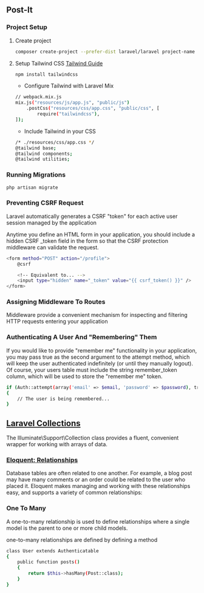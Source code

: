 ## Post-It

### Project Setup

1. Create project
    ```sh
    composer create-project --prefer-dist laravel/laravel project-name
    ```
2. Setup Tailwind CSS 
    [Tailwind Guide](https://tailwindcss.com/docs/guides/laravel)
    ```sh
    npm install tailwindcss
    ```
    * Configure Tailwind with Laravel Mix
    ```sh
    // webpack.mix.js
    mix.js("resources/js/app.js", "public/js")
        .postCss("resources/css/app.css", "public/css", [
            require("tailwindcss"),
    ]);
    ```
    * Include Tailwind in your CSS
    ```sh
    /* ./resources/css/app.css */
    @tailwind base;
    @tailwind components;
    @tailwind utilities;
    ```

### Running Migrations
 ```sh
 php artisan migrate
 ```

### Preventing CSRF Request

Laravel automatically generates a CSRF "token" for each active user session managed by the application

Anytime you define an HTML form in your application, you should include a hidden CSRF _token field in the form so that the CSRF protection middleware can validate the request.

```sh
<form method="POST" action="/profile">
    @csrf

    <!-- Equivalent to... -->
    <input type="hidden" name="_token" value="{{ csrf_token() }}" />
</form>
```

### Assigning Middleware To Routes

Middleware provide a convenient mechanism for inspecting and filtering HTTP requests entering your application

### Authenticating A User And "Remembering" Them

If you would like to provide "remember me" functionality in your application, you may pass true as the second argument to the attempt method, which will keep the user authenticated indefinitely (or until they manually logout). Of course, your users table must include the string remember_token column, which will be used to store the "remember me" token.

```sh
if (Auth::attempt(array('email' => $email, 'password' => $password), true))
{
    // The user is being remembered...
}
```

## [Laravel Collections](https://laravel.com/docs/8.x/collections)

The Illuminate\Support\Collection class provides a fluent, convenient wrapper for working with arrays of data.

### [Eloquent: Relationships](https://laravel.com/docs/8.x/eloquent-relationships#one-to-many)

Database tables are often related to one another. For example, a blog post may have many comments or an order could be related to the user who placed it. Eloquent makes managing and working with these relationships easy, and supports a variety of common relationships:

### One To Many

A one-to-many relationship is used to define relationships where a single model is the parent to one or more child models.

one-to-many relationships are defined by defining a method
```sh
class User extends Authenticatable
{
    public function posts()
    {
        return $this->hasMany(Post::class);
    }
}
```